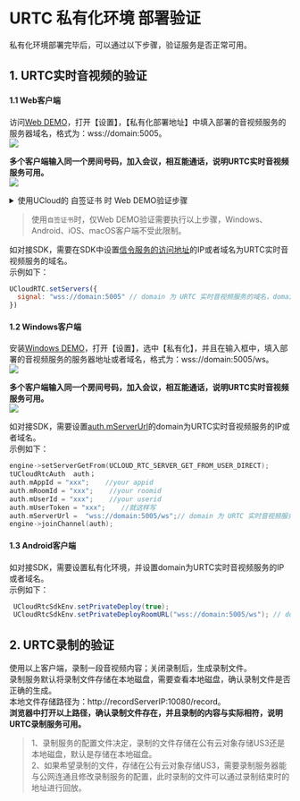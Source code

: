 # URTC 私有化环境 部署验证

私有化环境部署完毕后，可以通过以下步骤，验证服务是否正常可用。    

## 1. URTC实时音视频的验证
#### 1.1 Web客户端
访问[Web DEMO](https://web.urtc.com.cn/)，打开【设置】，【私有化部署地址】中填入部署的音视频服务的服务器域名，格式为：wss://domain:5005。      
![](/images/priviteImage/SETweb.png)

**多个客户端输入同一个房间号码，加入会议，相互能通话，说明URTC实时音视频服务可用。**    
![](/images/priviteImage/joinroomWEB.png)

<details>
	<summary>使用UCloud的 自签证书 时 Web DEMO验证步骤</summary>

因为浏览器的安全策略，Web客户端仅支持 HTTPS 协议 或者 http://localhost ，服务对外域名如果使用UCloud的`自签证书`，则不能直接访问DEMO进行验证。    
需要按照以下步骤配置本机电脑：    
1、在本机电脑绑定`hosts`，将`URTC实时音视频服务IP`、`rtc.example.com`加入到 hosts。     
在hosts文件中，添加以下配置：   

```
# 私有化环境
URTC实时音视频服务IP  rtc.example.com
```
2、本机电脑访问：https://rtc.example.com:5005/ ，弹出安全访问警告时，选择 仍然访问这个不安全的网址。    
这时会显示包含 `Forbidden`的页面，说明本机电脑已经可以访问这个不安全的网址。      

```
{"methodtype":"","msg_id":0,"err":24130,"msg":"Forbidden"}
```
3、访问[Web DEMO](https://web.urtc.com.cn/)，打开【设置】，【私有化部署地址】中填入部署的音视频服务的服务器域名：wss://rtc.example.com:5005 。

</details>

>使用`自签证书`时，仅Web DEMO验证需要执行以上步骤，Windows、Android、iOS、macOS客户端不受此限制。        


如对接SDK，需要在SDK中设置[信令服务的访问地址](https://github.com/ucloud/urtc-sdk-web#setservers)的IP或者域名为URTC实时音视频服务的域名。    
示例如下：    
```js
UCloudRTC.setServers({
  signal: "wss://domain:5005" // domain 为 URTC 实时音视频服务的域名，domain不能用IP
})
```

#### 1.2 Windows客户端
安装[Windows DEMO](http://urtcdemo.ufile.ucloud.com.cn/umeeting_20201118_32_Install.zip)，打开【设置】，选中【私有化】，并且在输入框中，填入部署的音视频服务的服务器地址或者域名，格式为：wss://domain:5005/ws。      
![](/images//priviteImage/SETwindows.png)

**多个客户端输入同一个房间号码，加入会议，相互能通话，说明URTC实时音视频服务可用。**    
![](/images/priviteImage/joinroomWindows.png)

如对接SDK，需要设置[auth.mServerUrl](https://github.com/ucloud/urtc-win-demo/tree/private_bran/doc#class-setServerGetFrom)的domain为URTC实时音视频服务的IP或者域名。      
示例如下：    
```cpp
engine->setServerGetFrom(UCLOUD_RTC_SERVER_GET_FROM_USER_DIRECT); 
tUCloudRtcAuth  auth；
auth.mAppId = "xxx";    //your appid
auth.mRoomId = "xxx";    //your roomid
auth.mUserId = "xxx";    //your userid
auth.mUserToken = "xxx";    //就这样写
auth.mServerUrl =  "wss://domain:5005/ws";// domain 为 URTC 实时音视频服务的IP或者域名
engine->joinChannel(auth);
```
#### 1.3 Android客户端
如对接SDK，需要设置私有化环境，并设置domain为URTC实时音视频服务的IP或者域名。    
示例如下：   
```java
 UCloudRtcSdkEnv.setPrivateDeploy(true);
 UCloudRtcSdkEnv.setPrivateDeployRoomURL("wss://domain:5005/ws"); // domain 为 URTC 实时音视频服务的IP或者域名
```

## 2. URTC录制的验证
使用以上客户端，录制一段音视频内容；关闭录制后，生成录制文件。    
录制服务默认将录制文件存储在本地磁盘，需要查看本地磁盘，确认录制文件是否正确的生成。        
本地文件存储路径为：http://recordServerIP:10080/record。    
**浏览器中打开以上路径，确认录制文件存在，并且录制的内容与实际相符，说明URTC录制服务可用。**
>1、录制服务的配置文件决定，录制的文件存储在公有云对象存储US3还是本地磁盘，默认是存储在本地磁盘。           
>2、如果希望录制的文件，存储在公有云对象存储US3，需要录制服务器能与公网连通且修改录制服务的配置，此时录制的文件可以通过录制结束时的地址进行回放。      


